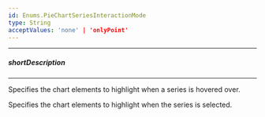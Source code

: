 ```yaml
---
id: Enums.PieChartSeriesInteractionMode
type: String
acceptValues: 'none' | 'onlyPoint'
---
```

---
##### shortDescription
<!-- Description goes here -->

---
<!-- Description goes here -->
Specifies the chart elements to highlight when a series is hovered over.
<p>Specifies the chart elements to highlight when the series is selected.</p>